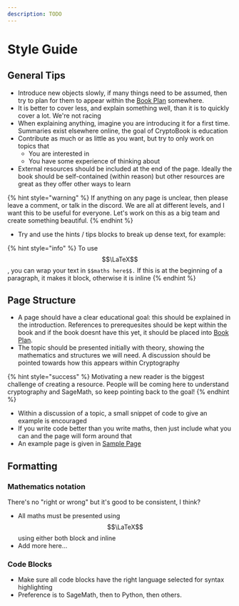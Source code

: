 ```yaml
---
description: TODO
---
```


# Style Guide

## General Tips

* Introduce new objects slowly, if many things need to be assumed, then try to plan for them to appear within the [Book Plan](../todo.md) somewhere. 
* It is better to cover less, and explain something well, than it is to quickly cover a lot. We're not racing
* When explaining anything, imagine you are introducing it for a first time. Summaries exist elsewhere online, the goal of CryptoBook is education
* Contribute as much or as little as you want, but try to only work on topics that
  * You are interested in
  * You have some experience of thinking about
* External resources should be included at the end of the page. Ideally the book should be self-contained \(within reason\) but other resources are great as they offer other ways to learn

{% hint style="warning" %}
If anything on any page is unclear, then please leave a comment, or talk in the discord. We are all at different levels, and I want this to be useful for everyone. Let's work on this as a big team and create something beautiful.
{% endhint %}

* Try and use the hints / tips blocks to break up dense text, for example:

{% hint style="info" %}
To use $$\LaTeX$$, you can wrap your text in `$$maths here$$.` If this is at the beginning of a paragraph, it makes it block, otherwise it is inline
{% endhint %}

## Page Structure

* A page should have a clear educational goal: this should be explained in the introduction. References to prerequesites should be kept within the book and if the book doesnt have this yet, it should be placed into [Book Plan](../todo.md).
* The topic should be presented initially with theory, showing the mathematics and structures we will need. A discussion should be pointed towards how this appears within Cryptography

{% hint style="success" %}
Motivating a new reader is the biggest challenge of creating a resource. People will be coming here to understand cryptography and SageMath, so keep pointing back to the goal!
{% endhint %}

* Within a discussion of a topic, a small snippet of code to give an example is encouraged
* If you write code better than you write maths, then just include what you can and the page will form around that
* An example page is given in [Sample Page](sample-page.md)

## Formatting

### Mathematics notation

There's no "right or wrong" but it's good to be consistent, I think?

* All maths must be presented using $$\LaTeX$$using either both block and inline
* Add more here... 

### Code Blocks

* Make sure all code blocks have the right language selected for syntax highlighting
* Preference is to SageMath, then to Python, then others. 



